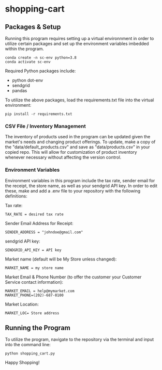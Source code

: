 # shopping-cart

## Packages & Setup
Running this program requires setting up a virtual environnment in order to utilize certain packages and set up the environment variables imbedded within the program.

```
conda create -n sc-env python=3.8
conda activate sc-env
```

Required Python packages include:
+ python dot-env
+ sendgrid
+ pandas

To utilize the above packages, load the requirements.txt file into the virtual environment:

```
pip install -r requirements.txt
```

### CSV File / Inventory Management
The inventory of products used in the program can be updated given the market's needs and changing product offerings. To update, make a copy of the "data/default_products.csv" and save as "data/products.csv" in your copied repo. This will allow for customization of product inventory whenever necessary without affecting the version control.

### Environment Variables
Environment variables in this program include the tax rate, sender email for the receipt, the store name, as well as your sendgrid API key. In order to edit these, make and add a     .env file to your repository with the following definitions:

Tax rate:
```
TAX_RATE = desired tax rate
```
Sender Email Address for Receipt:
```
SENDER_ADDRESS = "johndoe@gmail.com"
```

sendgrid API key:
```
SENDGRID_API_KEY = API key
```

Market name (default will be My Store unless changed):
```
MARKET_NAME = my store name 
```

Market Email & Phone Number (to offer the customer your Customer Service contact information):
```
MARKET_EMAIL = help@mymarket.com
MARKET_PHONE=(202)-687-0100
```

Market Location:
```
MARKET_LOC= Store address
```

## Running the Program
To utilize the program, navigate to the repository via the terminal and input into the command line:
```
python shopping_cart.py
```

Happy Shopping!